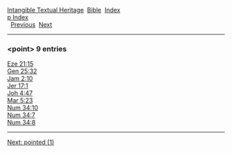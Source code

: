 [Intangible Textual Heritage](../../index)  [Bible](../index) 
[Index](index)   
[p Index](_p_)  
  [Previous](c08659)  [Next](c08661) 

------------------------------------------------------------------------

### &lt;point&gt; 9 entries

[Eze 21:15](../kjv/eze021.htm#015)  
[Gen 25:32](../kjv/gen025.htm#032)  
[Jam 2:10](../kjv/jam002.htm#010)  
[Jer 17:1](../kjv/jer017.htm#001)  
[Joh 4:47](../kjv/joh004.htm#047)  
[Mar 5:23](../kjv/mar005.htm#023)  
[Num 34:10](../kjv/num034.htm#010)  
[Num 34:7](../kjv/num034.htm#007)  
[Num 34:8](../kjv/num034.htm#008)  

------------------------------------------------------------------------

[Next: pointed (1)](c08661)
